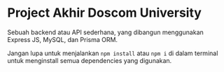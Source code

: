 # Project Akhir Doscom University
Sebuah backend atau API sederhana, yang dibangun menggunakan Express JS, MySQL, dan Prisma ORM.

Jangan lupa untuk menjalankan `npm install` atau `npm i` di dalam terminal untuk menginstall semua dependencies yang digunakan.
